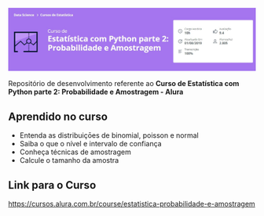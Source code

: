 ![Curso de Estatística com Python parte 2](estatistica-probabilidade-e-amostragem.jpg)

Repositório de desenvolvimento referente ao **Curso de Estatística com Python parte 2: Probabilidade e Amostragem - Alura**

## Aprendido no curso
* Entenda as distribuiçōes de binomial, poisson e normal
* Saiba o que o nível e intervalo de confiança
* Conheça técnicas de amostragem
* Calcule o tamanho da amostra

## Link para o Curso 
https://cursos.alura.com.br/course/estatistica-probabilidade-e-amostragem
